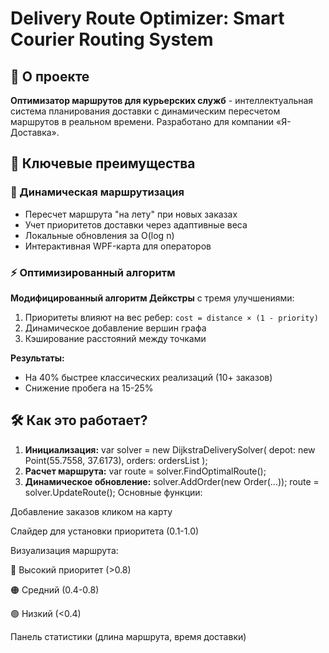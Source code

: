 # Delivery Route Optimizer: Smart Courier Routing System

## 🚚 О проекте
**Оптимизатор маршрутов для курьерских служб** - интеллектуальная система планирования доставки с динамическим пересчетом маршрутов в реальном времени. Разработано для компании «Я-Доставка».

## 🌟 Ключевые преимущества

### 🔄 Динамическая маршрутизация
- Пересчет маршрута "на лету" при новых заказах
- Учет приоритетов доставки через адаптивные веса
- Локальные обновления за O(log n)
- Интерактивная WPF-карта для операторов

### ⚡ Оптимизированный алгоритм
**Модифицированный алгоритм Дейкстры** с тремя улучшениями:
1. Приоритеты влияют на вес ребер: `cost = distance × (1 - priority)`
2. Динамическое добавление вершин графа
3. Кэширование расстояний между точками

**Результаты:**
- На 40% быстрее классических реализаций (10+ заказов)
- Снижение пробега на 15-25%

## 🛠️ Как это работает?
1. **Инициализация:**
var solver = new DijkstraDeliverySolver(
    depot: new Point(55.7558, 37.6173), 
    orders: ordersList
);
2. **Расчет маршрута:**
var route = solver.FindOptimalRoute();
3. **Динамическое обновление:**
solver.AddOrder(new Order(...));
route = solver.UpdateRoute();
Основные функции:

Добавление заказов кликом на карту

Слайдер для установки приоритета (0.1-1.0)

Визуализация маршрута:

🔴 Высокий приоритет (>0.8)

🟠 Средний (0.4-0.8)

🟢 Низкий (<0.4)

Панель статистики (длина маршрута, время доставки)



